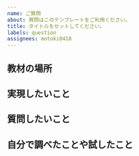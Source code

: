 ```yaml
---
name: ご質問
about: 質問はこのテンプレートをご利用ください。
title: タイトルをセットしてください。
labels: question
assignees: motoki0418
---
```

<!-- Issueのテンプレートです。入力できるところを埋めてください。例：https://code-candy.com/courses/1259994/lectures/33129629 -->
<!-- 記入しない項目は特になしと記入してください。。 -->
<!-- 質問の教材名を記述してください。例：パネルゲーム -->
## 教材の場所

<!-- 実現したいことを記入してください。 -->
## 実現したいこと

<!--  悩んでいること、解決したいこと、実現するために必要なことを書く。プログラムコードやスクリーンショット、動画収録を活用してわかりやすく記述してください。-->
## 質問したいこと

<!-- 自分が調べたページのURLや、試したことの結果をわかりやすく記述してください。 -->
## 自分で調べたことや試したこと
